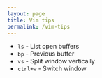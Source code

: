 ```yaml
---
layout: page
title: Vim tips
permalink: /vim-tips
---
```


- `ls` - List open buffers
- `bp` - Previous buffer
- `vs` - Split window vertically
- `ctrl+w` - Switch window
